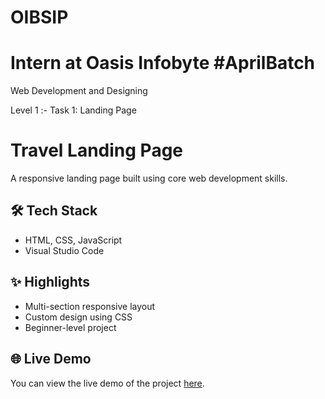 # OIBSIP 

# Intern at Oasis Infobyte #AprilBatch

Web Development and Designing

Level 1 :- Task 1: Landing Page

# Travel Landing Page

A responsive landing page built using core web development skills.

## 🛠️ Tech Stack
- HTML, CSS, JavaScript
- Visual Studio Code

## ✨ Highlights
- Multi-section responsive layout
- Custom design using CSS
- Beginner-level project

## 🌐 Live Demo
You can view the live demo of the project [here](https://kmistry-exe.github.io/OIBSIP-Level-1-Task-1/).
